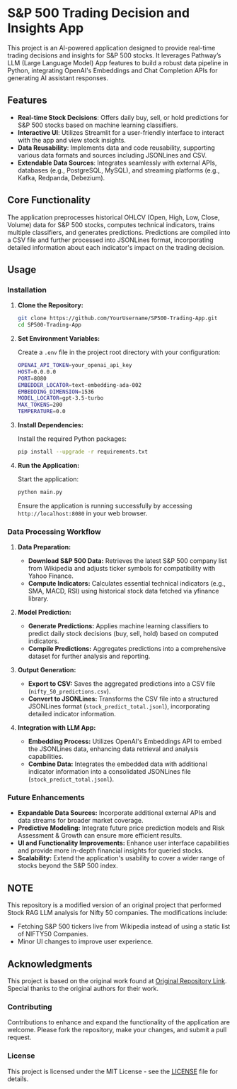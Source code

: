 # S&P 500 Trading Decision and Insights App

This project is an AI-powered application designed to provide real-time trading decisions and insights for S&P 500 stocks. It leverages Pathway’s LLM (Large Language Model) App features to build a robust data pipeline in Python, integrating OpenAI's Embeddings and Chat Completion APIs for generating AI assistant responses.

## Features

- **Real-time Stock Decisions**: Offers daily buy, sell, or hold predictions for S&P 500 stocks based on machine learning classifiers.
- **Interactive UI**: Utilizes Streamlit for a user-friendly interface to interact with the app and view stock insights.
- **Data Reusability**: Implements data and code reusability, supporting various data formats and sources including JSONLines and CSV.
- **Extendable Data Sources**: Integrates seamlessly with external APIs, databases (e.g., PostgreSQL, MySQL), and streaming platforms (e.g., Kafka, Redpanda, Debezium).

## Core Functionality

The application preprocesses historical OHLCV (Open, High, Low, Close, Volume) data for S&P 500 stocks, computes technical indicators, trains multiple classifiers, and generates predictions. Predictions are compiled into a CSV file and further processed into JSONLines format, incorporating detailed information about each indicator's impact on the trading decision.

## Usage

### Installation

1. **Clone the Repository:**

   ```bash
   git clone https://github.com/YourUsername/SP500-Trading-App.git
   cd SP500-Trading-App
   ```

2. **Set Environment Variables:**

   Create a `.env` file in the project root directory with your configuration:

   ```bash
   OPENAI_API_TOKEN=your_openai_api_key
   HOST=0.0.0.0
   PORT=8080
   EMBEDDER_LOCATOR=text-embedding-ada-002
   EMBEDDING_DIMENSION=1536
   MODEL_LOCATOR=gpt-3.5-turbo
   MAX_TOKENS=200
   TEMPERATURE=0.0
   ```

3. **Install Dependencies:**

   Install the required Python packages:

   ```bash
   pip install --upgrade -r requirements.txt
   ```

4. **Run the Application:**

   Start the application:

   ```bash
   python main.py
   ```

   Ensure the application is running successfully by accessing `http://localhost:8080` in your web browser.

### Data Processing Workflow

1. **Data Preparation:**

   - **Download S&P 500 Data:** Retrieves the latest S&P 500 company list from Wikipedia and adjusts ticker symbols for compatibility with Yahoo Finance.
   - **Compute Indicators:** Calculates essential technical indicators (e.g., SMA, MACD, RSI) using historical stock data fetched via yfinance library.

2. **Model Prediction:**

   - **Generate Predictions:** Applies machine learning classifiers to predict daily stock decisions (buy, sell, hold) based on computed indicators.
   - **Compile Predictions:** Aggregates predictions into a comprehensive dataset for further analysis and reporting.

3. **Output Generation:**

   - **Export to CSV:** Saves the aggregated predictions into a CSV file (`nifty_50_predictions.csv`).
   - **Convert to JSONLines:** Transforms the CSV file into a structured JSONLines format (`stock_predict_total.jsonl`), incorporating detailed indicator information.

4. **Integration with LLM App:**

   - **Embedding Process:** Utilizes OpenAI's Embeddings API to embed the JSONLines data, enhancing data retrieval and analysis capabilities.
   - **Combine Data:** Integrates the embedded data with additional indicator information into a consolidated JSONLines file (`stock_predict_total.jsonl`).

### Future Enhancements

- **Expandable Data Sources:** Incorporate additional external APIs and data streams for broader market coverage.
- **Predictive Modeling:** Integrate future price prediction models and Risk Assessment & Growth can ensure more efficient results.
- **UI and Functionality Improvements:** Enhance user interface capabilities and provide more in-depth financial insights for queried stocks.
- **Scalability:** Extend the application's usability to cover a wider range of stocks beyond the S&P 500 index.

## NOTE
  This repository is a modified version of an original project that performed Stock RAG LLM analysis for Nifty 50 companies. The modifications include:

- Fetching S&P 500 tickers live from Wikipedia instead of using a static list of NIFTY50 Companies.
- Minor UI changes to improve user experience.

## Acknowledgments

This project is based on the original work found at [Original Repository Link](https://github.com/CodeAceKing382/Stocks-Insight-App). Special thanks to the original authors for their work.

### Contributing

Contributions to enhance and expand the functionality of the application are welcome. Please fork the repository, make your changes, and submit a pull request.

### License

This project is licensed under the MIT License - see the [LICENSE](./LICENSE) file for details.

